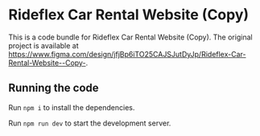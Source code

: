 
  # Rideflex Car Rental Website (Copy)

  This is a code bundle for Rideflex Car Rental Website (Copy). The original project is available at https://www.figma.com/design/jfjBp6iTO25CAJSJutDyJp/Rideflex-Car-Rental-Website--Copy-.

  ## Running the code

  Run `npm i` to install the dependencies.

  Run `npm run dev` to start the development server.
  